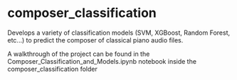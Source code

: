 # composer_classification
Develops a variety of classification models (SVM, XGBoost, Random Forest, etc...) to predict the composer of classical piano audio files.

A walkthrough of the project can be found in the Composer_Classification_and_Models.ipynb notebook inside the
composer_classification folder

